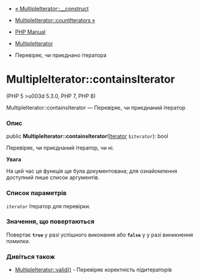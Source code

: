- [« MultipleIterator::\_\_construct](multipleiterator.construct.md)
- [MultipleIterator::countIterators
»](multipleiterator.countiterators.md)

- [PHP Manual](index.md)
- [MultipleIterator](class.multipleiterator.md)
- Перевіряє, чи приєднано ітератора

# MultipleIterator::containsIterator

(PHP 5 \>u003d 5.3.0, PHP 7, PHP 8)

MultipleIterator::containsIterator — Перевіряє, чи приєднаний ітератор

### Опис

public
**MultipleIterator::containsIterator**([Iterator](class.iterator.md)
`$iterator`): bool

Перевіряє, чи приєднаний ітератор, чи ні.

**Увага**

На цей час ця функція ще була документована; для
ознайомлення доступний лише список аргументів.

### Список параметрів

`iterator`
Ітератор для перевірки.

### Значення, що повертаються

Повертає **`true`** у разі успішного виконання або **`false`** у
у разі виникнення помилки.

### Дивіться також

- [MultipleIterator::valid()](multipleiterator.valid.md) - Перевіряє
коректність підитераторів
